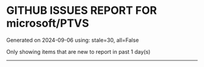 
# GITHUB ISSUES REPORT FOR microsoft/PTVS


Generated on 2024-09-06 using: stale=30, all=False


Only showing items that are new to report in past 1 day(s)


---




















